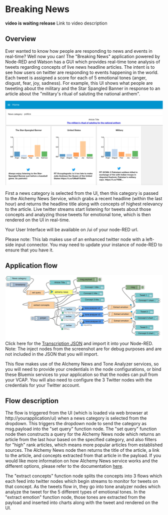 # Breaking News
**video is waiting release**
Link to video description

## Overview
Ever wanted to know how people are responding to news and events in real-time?  Well now you can!  The "Breaking News" application powered by Node-RED and Watson has a GUI which provides real-time tone analysis of tweets regarding concepts of live news headline articles.  The intent is to see how users on twitter are responding to events happening in the world.  Each tweet is assigned a score for each of 5 emotional tones (anger, disgust, fear, joy, sadness).  For example, this UI shows what people are tweeting about the military and the Star Spangled Banner in response to an article about the "military's ritual of saluting the national anthem".

![UI](ui.jpg)

First a news category is selected from the UI, then this category is passed to the Alchemy News Service, which grabs a recent headline (within the last hour) and returns the headline title along with concepts of highest relevancy to the article.  Live twitter streams start listening for tweets about those concepts and analyzing those tweets for emotional tone, which is then rendered on the UI in real-time.

Your User Interface will be available on /ui of your node-RED url.

Please note: This lab makes use of an enhanced twitter node with a left-side input connector. You may need to update your
instance of node-RED to ensure that you have it. 

## Application flow
![Transcription Flow](flow.jpg)
Click here for the [Transcription JSON](flow.json) and import it into your Node-RED.
Note: The inject nodes from the screenshot are for debug purposes and are not included in the JSON that you will import.

This flow makes use of the Alchemy News and Tone Analyzer services, so you will need to provide your credentials in the node configurations, or bind these Bluemix services to your application so that the nodes can pull from your VCAP.  You will also need to configure the 3 Twitter nodes with the credentials for your Twitter account.

## Flow description
The flow is triggered from the UI (which is loaded via web browser at http://yourapplication/ui) when a news category is selected from the dropdown.  This triggers the dropdown node to send the category as msg.payload into the "set query" function node.  The "set query" function node then constructs a query for the Alchemy News node which returns an article from the last hour based on the specified category, and also filters for "high" rank articles, which means more popular articles from established sources.  The Alchemy News node then returns the title of the article, a link to the article, and concepts extracted from that article in the payload.  If you would like more information on how Alchemy News service works and the different options, please refer to the documentation [here](http://docs.alchemyapi.com/docs).

The "extract concepts" function node splits the concepts into 3 flows which each feed into twitter nodes which begin streams to monitor for tweets on that concept.  As the tweets flow in, they go into tone analyzer nodes which analyze the tweet for the 5 different types of emotional tones.  In the "extract emotion" function node, those tones are extracted from the payload and inserted into charts along with the tweet and rendered on the UI.
